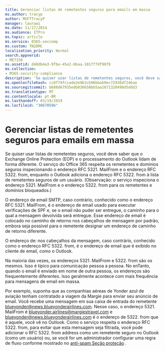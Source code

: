 ```yaml
---
title: Gerenciar listas de remetentes seguros para emails em massa
ms.author: tracyp
author: MSFTTracyP
manager: laurawi
ms.date: 11/17/2014
ms.audience: ITPro
ms.topic: article
ms.service: O365-seccomp
ms.custom: TN2DMC
localization_priority: Normal
search.appverid:
- MET150
ms.assetid: d48db4a3-9fbe-45e2-bbaa-1017ffdf96f8
ms.collection:
- M365-security-compliance
description: 'Se quiser usar listas de remetentes seguros, você deve saber que o Exchange Online Protection (EOP) e o processamento do Outlook lidam de forma diferente. O serviço respeita os remetentes e domínios seguros inspecionando o endereço RFC 5321. MailFrom e o endereço RFC 5322. from, enquanto o Outlook adiciona o endereço RFC 5322. from à lista de remetentes seguros de um usuário. (Observação: o serviço inspeciona o endereço 5321. MailFrom e o endereço 5322. from para os remetentes e domínios bloqueados.)'
ms.openlocfilehash: cc0f74fccade2e9b3cb96bbab9ec72936df24bae
ms.sourcegitcommit: b688d67935edb036658bb5aa1671328498d5ddd3
ms.translationtype: MT
ms.contentlocale: pt-BR
ms.lasthandoff: 03/19/2019
ms.locfileid: "30670596"
---
```

# <a name="manage-safe-sender-lists-for-bulk-mailers"></a>Gerenciar listas de remetentes seguros para emails em massa

Se quiser usar listas de remetentes seguros, você deve saber que o Exchange Online Protection (EOP) e o processamento do Outlook lidam de forma diferente. O serviço do Office 365 respeita os remetentes e domínios seguros inspecionando o endereço RFC 5321. MailFrom e o endereço RFC 5322. from, enquanto o Outlook adiciona o endereço RFC 5322. from à lista de remetentes seguros de um usuário. (Observação: o serviço inspeciona o endereço 5321. MailFrom e o endereço 5322. from para os remetentes e domínios bloqueados.)
  
O endereço de email SMTP, caso contrário, conhecido como o endereço RFC 5321. MailFrom, é o endereço de email usado para executar verificações de SPF e, se o email não puder ser entregue, o caminho para o qual a mensagem devolvida será entregue. Esse endereço de email é colocado no caminho de retorno nos cabeçalhos de mensagem por padrão, embora seja possível para o remetente designar um endereço de caminho de retorno diferente.
  
O endereço de: nos cabeçalhos da mensagem, caso contrário, conhecido como o endereço RFC 5322. from, é o endereço de email que é exibido no cliente de email, como o Outlook.
  
Na maioria das vezes, os endereços 5321. MailFrom e 5322. from são os mesmos. Isso é típico para comunicação pessoa a pessoa. No enTanto, quando o email é enviado em nome de outra pessoa, os endereços são frequentemente diferentes. Isso geralmente acontece com mais frequência para mensagens de email em massa.
  
Por exemplo, suponha que as companhias aéreas de Yonder azul de aviação tenham contratado a viagem da Margie para enviar seu anúncio de email. Você recebe uma mensagem em sua caixa de entrada do remetente blueyonder@news.blueyonderairlines.com. Nesse caso, o endereço 5321. MailFrom é blueyonder.airlines@margiestravel.com e blueyonder@news.blueyonderairlines.com é o endereço de 5322. from que é aquele, você vê no Outlook. Como o serviço respeita o endereço RFC 5322. from, para evitar que esta mensagem seja filtrada, você pode adicionar o RFC 5322. from address como um remetente seguro no Outlook (como um usuário) ou, se você for um administrador configurar uma regra de fluxo conforme mostrado no [anti-spam Seção proteção](anti-spam-protection.md) .
  

